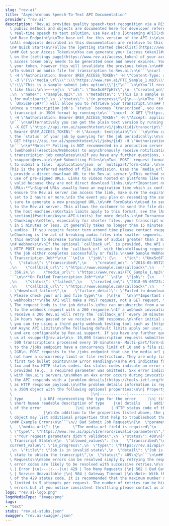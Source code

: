 ```yaml
---
slug: "rev-ai"
title: "Asynchronous Speech-To-Text API Documentation"
provider: "rev.ai"
description: "Rev.ai provides quality speech-text recognition via a RESTful API. All\
  \ public methods and objects are documented here for developer reference.\nFor a\
  \ real-time speech to text solution, use Rev.ai's [Streaming API](/docs/streaming).\n\
  \n# Base Endpoint\n\nThe base url for this version of the API is\n\n> `https://api.rev.ai/speechtotext/v1`\n\
  \nAll endpoints described in this documentation are relative to this base url.\n\
  \n# Quick Start\n\nFollow the [getting started checklist](https://www.rev.ai/getting_started)\n\
  \n## Get your Access Token\n\nYou can generate your [access token](#section/Authentication/Access-Token)\
  \ on the [settings page](https://www.rev.ai/access_token) of your account. This\
  \ access token only needs to be generated once and never expires. You can re-generate\
  \ your token, however this will invalidate the previous token.\n\n## Submit a File\n\
  \nTo submit an audio file for transcription to Rev.ai:\n\n```\ncurl -X POST \"https://api.rev.ai/speechtotext/v1/jobs\"\
  \ -H \"Authorization: Bearer $REV_ACCESS_TOKEN\" -H \"Content-Type: application/json\"\
  \ -d \"{\\\"media_url\\\":\\\"https://www.rev.ai/FTC_Sample_1.mp3\\\",\\\"metadata\\\
  \":\\\"This is a sample submit jobs option\\\"}\"\n```\n\nYou’ll receive a response\
  \ like this:\n\n~~~\n{\n  \"id\": \"Umx5c6F7pH7r\",\n  \"created_on\": \"2018-09-15T05:14:38.13\"\
  ,\n  \"name\": \"sample.mp3\",\n  \"metadata\": \"This is a sample submit jobs option\
  \ for multipart\",\n  \"status\": \"in_progress\"\n}\n~~~\n\nThe `id` (in this case\
  \ `Umx5c6F7pH7r`) will allow you to retrieve your transcript.\n\n## Get Your Transcript\n\
  \nOnce a transcription job's `status` becomes `transcribed`, you can retrieve the\
  \ transcript in JSON format by running:\n\n```\ncurl -X GET \"https://api.rev.ai/speechtotext/v1/jobs/{id}/transcript\"\
  \ -H \"Authorization: Bearer $REV_ACCESS_TOKEN\" -H \"Accept: application/vnd.rev.transcript.v1.0+json\"\
  \n```\n\nAlternatively you can get the plain text version by running:\n\n```\ncurl\
  \ -X GET \"https://api.rev.ai/speechtotext/v1/jobs/{id}/transcript\" -H \"Authorization:\
  \ Bearer $REV_ACCESS_TOKEN\" -H \"Accept: text/plain\"\n```\n\nYou can poll for\
  \ the `status` of your job by querying for the job periodically:\n\n```\ncurl -X\
  \ GET https://api.rev.ai/speechtotext/v1/jobs/{id} -H \"Authorization: Bearer $REV_ACCESS_TOKEN\"\
  \n```\n\n**Note:** Polling is NOT recommended in a production server. Rather, use\
  \ [webhooks](#section/Webhooks) to asynchronously receive notifications once the\
  \ transcription job completes\n\nIf you have any further questions, contact us at\
  \ <support@rev.ai>\n\n# Submitting Files\n\nTwo `POST` request formats can be used\
  \ to submit a file: `application/json` or `multipart/form-data`.\n\n## JSON\n\n\
  This is the preferred method of file submission. Uses the `media_url` property to\
  \ provide a direct download URL to the Rev.ai server.\nThis method supports the\
  \ use of pre-signed URLs. Links to videos hosted on platforms like Youtube are not\
  \ valid because they are not direct download links.\n\n**Important note on presigned\
  \ URLs:**\nSigned URLs usually have an expiration time which is configurable. To\
  \ ensure the Rev.ai server can access the link, make sure the expiration time is\
  \ set to 2 hours or more.\nIn the event you plan on resending the same file, make\
  \ sure to generate a new presigned URL.\n\n## FormData\n\nUsed to send a local file\
  \ to the Rev.ai server. This allows the customer to send the file directly from\
  \ the host machine.\nCertain limits apply to this format, see the [Async API Limits\
  \ section](#section/Async-API-Limits) for more detals.\n\n# Turnaround Time and\
  \ Chunking\n\nOften, especially for shorter files, your transcript will be ready\
  \ in 5 minutes or less. It generally takes no longer than 15 minutes to return longer\
  \ audios. If you require faster turn around time please contact <support@rev.ai>\n\
  \nChunking is the act of breaking audio files into smaller segments. Rev.ai uses\
  \ this method to decrease turnaround time of audios greater than 3 minutes in length.\n\
  \n# Webhooks\n\nIf the optional `callback_url` is provided, the API will make an\
  \ HTTP POST request to the `callback_url` with the\nfollowing request body when\
  \ the job either completes successfully or fails.\n\n## Sample Webhook\n\n**On Successful\
  \ Transcription Job**\n\n```\n{\n  \"job\": {\n    \"id\": \"Umx5c6F7pH7r\",\n \
  \   \"status\": \"transcribed\",\n    \"created_on\": \"2018-05-05T23:23:22.29Z\"\
  ,\n    \"callback_url\": \"https://www.example.com/callback\",\n    \"duration_seconds\"\
  : 356.24,\n    \"media_url\": \"https://www.rev.ai/FTC_Sample_1.mp3\"\n  }\n}\n\
  ```\n\n**On Failed Transcription Job**\n\n```\n{\n  \"job\": {\n    \"id\": \"Umx5c6F7pH7r\"\
  ,\n    \"status\": \"failed\",\n    \"created_on\": \"2018-05-05T23:23:22.29Z\"\
  ,\n    \"callback_url\": \"https://www.example.com/callback\",\n    \"failure\"\
  : \"download_failure\",\n    \"failure_detail\": \"Failed to download media file.\
  \ Please check your url and file type\"\n  }\n}\n```\n\n**Important notes for using\
  \ webhooks:**\nThe API will make a POST request, not a GET request, to the `callback_url`.\
  \ The request body is the job details.\nYou can unsubscribe from a webhook by responding\
  \ to the webhook request with a 200 response.\nIf a webhook invocation does not\
  \ receive a 200 Rev.ai will retry the `callback_url` every 30 minutes until either\
  \ 24 hours have passed or we receive a 200 response.\n\nFor initial webhook testing,\
  \ you can try using a third party webhook testing tool such as [https://webhook.site/](https://webhook.site/).\n\
  \n# Async API Limits\n\nThe following default limits apply per user, per endpoint\
  \ and are configurable by Rev.ai support. If you have any further questions, contact\
  \ us at <support@rev.ai>\n\n- 10,000 transcription requests submitted every 10 minutes\n\
  - 500 transcriptions processed every 10 minutes\n- Multi-part/form-data requests\
  \ to the /jobs endpoint have a concurrency limit of 10 and a file size limit of\
  \ 2GB\n- POST requests to the /jobs endpoint that use the media_url property do\
  \ not have a concurrency limit or file restriction. They are only limited by the\
  \ first two bullet points\n\n# Error Handling\n\nThe API indicates failure with\
  \ 4xx and 5xx HTTP status codes. 4xx status codes indicate an error due to the request\
  \ provided (e.g., a required parameter was omitted). 5xx error indicate an error\
  \ with Rev.ai's servers.\n\nWhen an 4xx error occurs during invocation of a request,\
  \ the API responds with a [problem details](https://tools.ietf.org/html/rfc7807)\
  \ as HTTP response payload.\n\nThe problem details information is represented as\
  \ a JSON object with the following optional properties:\n\n| Property   | Description\
  \                                   |\n|------------|-----------------------------------------------|\n\
  | type       | a URI representing the type for the error     |\n| title      | a\
  \ short human readable description of type    |\n| details    | additional details\
  \ of the error               |\n| status     | HTTP status code of the error   \
  \              |\n\nIn addition to the properties listed above, the problem details\
  \ object may list additional properties that help to troubleshoot the problem.\n\
  \n## Example Errors\n\n```\n// Bad Submit Job Request\n{\n  \"parameter\": {\n \
  \   \"media_url\": [\n      \"The media_url field is required\"\n    ]\n  },\n \
  \ \"type\": \"https://www.rev.ai/api/v1/errors/invalid-parameters\",\n  \"title\"\
  : \"Your request parameters didn't validate\",\n  \"status\": 400\n}\n\n// Invalid\
  \ Transcript State\n{\n  \"allowed_values\": [\n    \"transcribed\"\n  ],\n  \"\
  current_value\": \"in_progress\",\n  \"type\": \"https://rev.ai/api/v1/errors/invalid-job-state\"\
  ,\n  \"title\": \"Job is in invalid state\",\n  \"detail\": \"Job is in invalid\
  \ state to obtain the transcript\",\n  \"status\": 409\n}\n```\n\n## Retrying Failed\
  \ Requests\n\nSome errors can be resolved simply by retrying the request. The following\
  \ error codes are likely to be resolved with successive retries.\n\n| Status Code\
  \ | Error |\n|---|:---|\n| 429 | Too Many Requests |\n| 502 | Bad Gateway |\n| 503\
  \ | Service Unavailable |\n| 504 | Gateway Timeout |\n\nNote: With the exception\
  \ of the 429 status code, it is recommended that the maximum number of retries be\
  \ limited to 5 attempts per request. The number of retries can be higher\nfor 429\
  \ errors but if you notice consistent throttling please contact us at <support@rev.ai>.\n"
logo: "rev.ai-logo.png"
logoMediaType: "image/png"
tags:
- "text"
stubs: "rev.ai-stubs.json"
swagger: "rev.ai-swagger.json"
---
```

